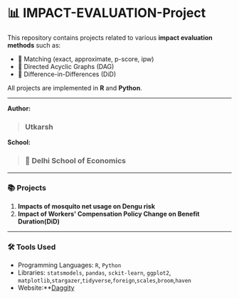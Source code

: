 # 📊 IMPACT-EVALUATION-Project

This repository contains projects related to various **impact evaluation methods** such as:

- 📌 Matching (exact, approximate, p-score, ipw)
- 📌 Directed Acyclic Graphs (DAG) 
- 📌 Difference-in-Differences (DiD)  

All projects are implemented in **R** and **Python**.

---

**Author:**  
> ### Utkarsh

**School:**  
> ### 🏫 Delhi School of Economics

---

### 📚 Projects
1. **Impacts of mosquito net usage on Dengu risk**
2. **Impact of Workers' Compensation Policy Change on Benefit Duration(DiD)**


---

### 🛠️ Tools Used
- Programming Languages: `R`, `Python`
- Libraries: `statsmodels`, `pandas`, `sckit-learn`, `ggplot2`, `matplotlib`,`stargazer`,`tidyverse`,`foreign`,`scales`,`broom`,`haven`
- Website:**[Daggity](https://www.dagitty.net/dags.html)


